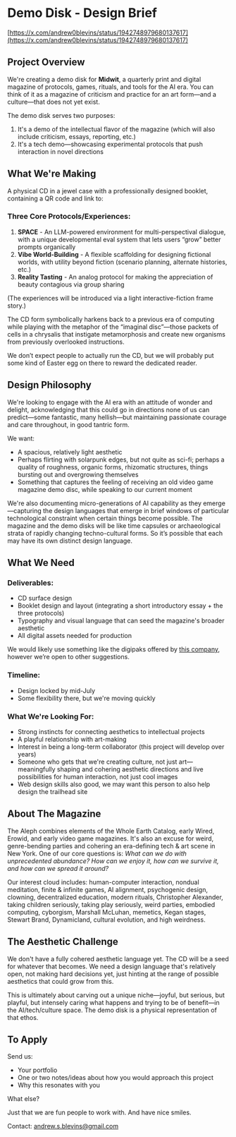 # Demo Disk - Design Brief

[https://x.com/andrew0blevins/status/1942748979680137617](https://x.com/andrew0blevins/status/1942748979680137617)

## Project Overview

We're creating a demo disk for **Midwit**, a quarterly print and digital magazine of protocols, games, rituals, and tools for the AI era. You can think of it as a magazine of criticism and practice for an art form—and a culture—that does not yet exist.

The demo disk serves two purposes:

1. It's a demo of the intellectual flavor of the magazine (which will also include criticism, essays, reporting, etc.)
2. It's a tech demo—showcasing experimental protocols that push interaction in novel directions

## What We're Making

A physical CD in a jewel case with a professionally designed booklet, containing a QR code and link to:

### Three Core Protocols/Experiences:

1. **SPACE** - An LLM-powered environment for multi-perspectival dialogue, with a unique developmental eval system that lets users “grow” better prompts organically
2. **Vibe World-Building** - A flexible scaffolding for designing fictional worlds, with utility beyond fiction (scenario planning, alternate histories, etc.)
3. **Reality Tasting** - An analog protocol for making the appreciation of beauty contagious via group sharing

(The experiences will be introduced via a light interactive-fiction frame story.)

The CD form symbolically harkens back to a previous era of computing while playing with the metaphor of the “imaginal disc”—those packets of cells in a chrysalis that instigate metamorphosis and create new organisms from previously overlooked instructions.

We don’t expect people to actually run the CD, but we will probably put some kind of Easter egg on there to reward the dedicated reader.

## Design Philosophy

We're looking to engage with the AI era with an attitude of wonder and delight, acknowledging that this could go in directions none of us can predict—some fantastic, many hellish—but maintaining passionate courage and care throughout, in good tantric form.

We want:

- A spacious, relatively light aesthetic
- Perhaps flirting with solarpunk edges, but not quite as sci-fi; perhaps a quality of roughness, organic forms, rhizomatic structures, things bursting out and overgrowing themselves
- Something that captures the feeling of receiving an old video game magazine demo disc, while speaking to our current moment

We're also documenting micro-generations of AI capability as they emerge—capturing the design languages that emerge in brief windows of particular technological constraint when certain things become possible. The magazine and the demo disks will be like time capsules or archaeological strata of rapidly changing techno-cultural forms. So it’s possible that each may have its own distinct design language.

## What We Need

### Deliverables:

- CD surface design
- Booklet design and layout (integrating a short introductory essay + the three protocols)
- Typography and visual language that can seed the magazine's broader aesthetic
- All digital assets needed for production

We would likely use something like the digipaks offered by [this company](https://www.discmakers.com/products/digipaks.asp), however we’re open to other suggestions.

### Timeline:

- Design locked by mid-July
- Some flexibility there, but we're moving quickly

### What We're Looking For:

- Strong instincts for connecting aesthetics to intellectual projects
- A playful relationship with art-making
- Interest in being a long-term collaborator (this project will develop over years)
- Someone who gets that we're creating culture, not just art—meaningfully shaping and cohering aesthetic directions and live possibilities for human interaction, not just cool images
- Web design skills also good, we may want this person to also help design the trailhead site

## About The Magazine

The Aleph combines elements of the Whole Earth Catalog, early Wired, Erowid, and early video game magazines. It's also an excuse for weird, genre-bending parties and cohering an era-defining tech & art scene in New York. One of our core questions is: *What can we do with unprecedented abundance? How can we enjoy it, how can we survive it, and how can we spread it around?* 

Our interest cloud includes: human-computer interaction, nondual meditation, finite & infinite games, AI alignment, psychogenic design, clowning, decentralized education, modern rituals, Christopher Alexander, taking children seriously, taking play seriously, weird parties, embodied computing, cyborgism, Marshall McLuhan, memetics, Kegan stages, Stewart Brand, Dynamicland, cultural evolution, and high weirdness.

## The Aesthetic Challenge

We don't have a fully cohered aesthetic language yet. The CD will be a seed for whatever that becomes. We need a design language that's relatively open, not making hard decisions yet, just hinting at the range of possible aesthetics that could grow from this.

This is ultimately about carving out a unique niche—joyful, but serious, but playful, but intensely caring what happens and trying to be of benefit—in the AI/tech/culture space. The demo disk is a physical representation of that ethos.

## To Apply

Send us:

- Your portfolio
- One or two notes/ideas about how you would approach this project
- Why this resonates with you

What else? 

Just that we are fun people to work with. And have nice smiles.

Contact: [andrew.s.blevins@gmail.com](mailto:andrew.s.blevins@gmail.com)